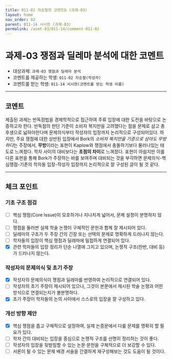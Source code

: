 ```yaml
---
title: 011-02 차승철의 코멘트b (과제-03) 
layout: home
nav_order: 02
parent: 011-14 서시현 (과제-03)
permalink: /asmt-03/011-14/comment-011-02
---
```


# 과제-03 쟁점과 딜레마 분석에 대한 코멘트

- 대상과제: `과제-03 쟁점과 딜레마 분석`
- 코멘트를 제공하는 학생: `011-02 차승철(작성자)` 
- 코멘트를 받는 학생: `011-14 서시현(코멘트를 받는 학생 이름)` 

---

## 코멘트

제출된 과제는 반독점법을 경제학적으로 접근하여 주류 입장에 대한 도전을 바탕으로 논증하고자 한다. 반독점의 판단 기준이 소비자 복지만을 고려했다는 점을 문제로 삼고 총후생으로 넓혀야한다며 문제의식부터 작성자의 입장까지 논리적으로 구성되어있다. 하지만, 주요 쟁점에 대한 상반된 입장에서 Bork의 *소비자 복지만을 기준으로 삼아도 무방하다*는 주장에서, **무방**이라는 표현이 Kaplow와 쟁점에서 충돌하기보다 물러나있는 태도로 느껴졌다. 학자 사이의 대비보다는 **초점의 차이**로 느껴졌다. 표현이 아쉽지만 이를 다른 표현을 통해 Bork가 주장하는 바를 보여주며 대비되는 것을 부각하면 문제의식-핵심쟁점-기존의 학자들 입장-작성자 입장까지 논리적으로 잘 구성된 글이 될 것 같다. 

---

## 체크 포인트

### **기초 구조 점검**
- [ ] 핵심 쟁점(Core Issue)이 모호하거나 지나치게 넓어서, 문제 설정이 분명하지 않다.
- [ ] 쟁점을 둘러싼 실제 학술 논쟁이 구체적인 문헌과 함께 잘 제시되어 있다.
- [ ] 딜레마의 구조가 두 주장 간의 긴장 또는 선택의 문제로 명확하게 드러나지 않는다.
- [ ] 학자들의 입장이 핵심 쟁점과 딜레마에 밀접하게 연결되어 있다.
- [x] 관련 학자들의 입장 정리가 단순 나열에 그치고 있으며, 논쟁적 구조(찬반, 대비 등)가 드러나지 않는다.

### **작성자의 문제의식 및 초기 주장**
- [x] 작성자의 문제의식이 쟁점과 딜레마를 반영하여 논리적으로 연결되어 있다.
- [ ] 작성자의 초기 주장이 제시되어 있으나, 그것이 본문에서 제시된 학술 논쟁과 어떤 방식으로 연결되는지가 불분명하다.
- [x] 초기 주장이 학자들의 논의 사이에서 스스로의 입장을 잘 구성하고 있다.

### **개선 방향 제안**
- [x] 핵심 쟁점을 좁고 구체적으로 설정하여, 실제 논증문에서 다룰 문제를 명확히 할 필요가 있다.
- [ ] 학자 간의 대비되는 입장을 중심으로 논쟁적 구조를 선명히 정리하는 것이 좋다.
- [ ] 작성자의 입장을 뒷받침할 수 있는 논문·문헌을 구체적으로 더 보강할 수 있다.
- [ ] 서론이 될 수 있는 문제 배경 서술을 간결하게 재구성해보는 것도 도움이 될 것이다.